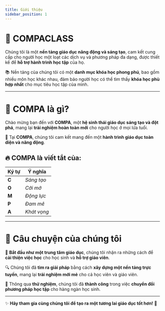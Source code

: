 ```yaml
---
title: Giới thiệu
sidebar_position: 1
---
```


# 🌟 COMPACLASS

Chúng tôi là một **nền tảng giáo dục năng động và sáng tạo**, cam kết cung cấp cho người học một loạt các dịch vụ và phương pháp đa dạng, được thiết kế để **hỗ trợ hành trình học tập** của họ.  

📚 Nền tảng của chúng tôi có một **danh mục khóa học phong phú**, bao gồm nhiều môn học khác nhau, đảm bảo người học có thể tìm thấy **khóa học phù hợp nhất** cho mục tiêu học tập của mình.  

---

# 🚀 COMPA là gì?

Chào mừng bạn đến với **COMPA**, một **hệ sinh thái giáo dục sáng tạo và đột phá**, mang lại **trải nghiệm hoàn toàn mới** cho người học ở mọi lứa tuổi.  

🎯 Tại **COMPA**, chúng tôi cam kết mang đến một **hành trình giáo dục toàn diện và năng động**.  

## 🔥 COMPA là viết tắt của:

| Ký tự | Ý nghĩa        |
|--------|--------------|
| **C**  | *Sáng tạo*   |
| **O**  | *Cởi mở*     |
| **M**  | *Động lực*   |
| **P**  | *Đam mê*     |
| **A**  | *Khát vọng*  |

---

# 📖 Câu chuyện của chúng tôi

📌 **Bắt đầu như một trung tâm giáo dục**, chúng tôi nhận ra những cách để **cải thiện việc học** cho học sinh và **hỗ trợ giáo viên**.  

🔍 Chúng tôi đã **tìm ra giải pháp** bằng cách **xây dựng một nền tảng trực tuyến**, mang lại **trải nghiệm mới mẻ** cho cả học viên và giáo viên.  

🎉 Thông qua **thử nghiệm**, chúng tôi đã **thành công** trong việc **chuyển đổi phương pháp học tập** cho hàng ngàn học sinh.  

---

✨ **Hãy tham gia cùng chúng tôi để tạo ra một tương lai giáo dục tốt hơn!** 🚀
